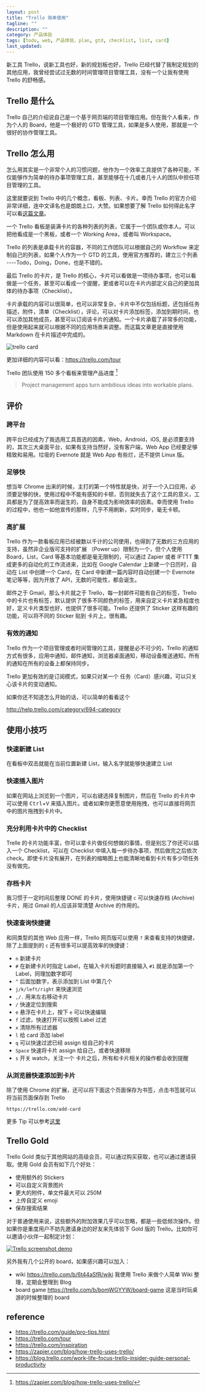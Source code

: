 ```yaml
---
layout: post
title: "Trello 简单使用"
tagline: ""
description: ""
category: 产品体验
tags: [todo, web, 产品体验，plan, gtd, checklist, list, card]
last_updated:
---
```


新工具 Trello，说新工具也好，新的规划板也好，Trello 已经代替了我制定规划的其他应用，我曾经尝试过无数的时间管理项目管理工具，没有一个让我有使用 Trello 的舒畅感。

## Trello 是什么
Trello 自己的介绍说自己是一个基于网页端的项目管理应用。但在我个人看来，作为个人的 Board，他是一个极好的 GTD 管理工具，如果是多人使用，那就是一个很好的协作管理工具。

## Trello 怎么用
怎么用其实是一个非常个人的习惯问题，他作为一个效率工具提供了各种可能，不仅能够作为简单的待办事项管理工具，甚至能够在十几或者几十人的团队中担任项目管理的工具。

这里就要说到 Trello 中的几个概念，看板、列表、卡片。幸而 Trello 的官方介绍非常详细，连中文译名也是朗朗上口，大赞。如果想要了解 Trello 如何得此名字可以看[这篇文章](/post/2018/04/gtld-xyz.html)。

一个 Trello 看板是装满卡片的各种列表的列表，它属于一个团队或你本人。可以把他看成是一个黑板，或者一个 Working Area，或者叫 Workspace。

Trello 的列表是承载卡片的容器，不同的工作团队可以根据自己的 Workflow 来定制自己的列表，如果个人作为一个 GTD 的工具，使用官方推荐的，建立三个列表 ----Todo，Doing，Done，也是不错的。

最后 Trello 的卡片，是 Trello 的核心，卡片可以看做是一项待办事项，也可以看做是一个任务，甚至可以看成一个提醒，更或者可以在卡片内部定义自己的更加具体的待办事项（Checklist）。

卡片承载的内容可以很简单，也可以非常复杂，卡片中不仅包括标题，还包括任务描述，附件，清单（Checklist），评论，可以对卡片添加标签，添加到期时间，也可以添加其他成员，甚至可以订阅该卡片的通知。一个卡片承载了非常多的功能，但是使用起来就可以根据不同的应用场景来调整。而这篇文章更是直接使用 Markdown 在卡片描述中完成的。

![trello card](https://trello-attachments.s3.amazonaws.com/55756785c6257ef294b55b26/5a27858cb17ff297db1174ed/d8b29438f4de25f887423166c305a4bc/tour-card.png)

更加详细的内容可以看：<https://trello.com/tour>

Trello 团队使用 150 多个看板来管理产品进度 [^trello]

[^trello]: <https://zapier.com/blog/how-trello-uses-trello/>

> Project management apps turn ambitious ideas into workable plans.

## 评价

### 跨平台
跨平台已经成为了我选用工具首选的因素，Web，Android，iOS, 是必须要支持的，其次三大桌面平台，如果有支持当然好，没有客户端，Web App 已经要足够精致和易用。垃圾的 Evernote 就是 Web App 有些烂，还不提供 Linux 版。

### 足够快
想当年 Chrome 出来的时候，主打的第一个特性就是快，对于一个入口应用，必须要足够的快，使用过程中不能有感知的卡顿，否则就失去了这个工具的意义，工具都是为了提高效率而诞生的，自身不能成为影响效率的因素。幸而使用 Trello 的过程中，他也一如他宣传的那样，几乎不用刷新，实时同步，毫无卡顿。

### 高扩展
Trello 作为一款看板应用已经被数以千计的公司使用，也得到了无数的三方应用的支持，虽然非企业版可支持的扩展 （Power up）限制为一个，但个人使用 Board，List，Card 等基本功能都是毫无限制的，可以通过 Zapier 或者 IFTTT 集成更多的自动化的工作流进来，比如在 Google Calendar 上新建一个日历时，自动在 List 中创建一个 Card，在 Card 中新建一篇内容时自动创建一个 Evernote 笔记等等，因为开放了 API，无数的可能性，都会诞生。

邮件之于 Gmail，那么卡片就之于 Trello，每一封邮件可能有自己的标签，Trello 中的卡片也有标签，默认提供了很多不同颜色的标签，用来自定义卡片紧急程度也好，定义卡片类型也好，也提供了很多可能。Trello 还提供了 Sticker 这样有趣的功能，可以将不同的 Sticker 贴到 卡片上，很有趣。

### 有效的通知
Trello 作为一个项目管理或者时间管理的工具，提醒是必不可少的，Trello 的通知方式有很多，应用中通知，邮件通知，浏览器桌面通知，移动设备推送通知，所有的通知在所有的设备上都保持同步。

Trello 更加有效的是订阅模式，如果只对某一个 任务（Card）感兴趣，可以只关心该卡片的变动通知。

如果你还不知道怎么开始的话，可以简单的看看这个

<http://help.trello.com/category/694-category>

## 使用小技巧

### 快速新建 List
在看板中双击就能在当前位置新建 List，输入名字就能够快速建立 List

### 快速插入图片
如果在网站上浏览到一个图片，可以右键选择复制图片，然后在 Trello 的卡片中可以使用 <kbd>Ctrl</kbd>+<kbd>V</kbd> 来插入图片。或者如果你更愿意使用拖拽，也可以直接将网页中的图片拖拽到卡片中。

### 充分利用卡片中的 Checklist
Trelle 的卡片功能丰富，你可以拿卡片做任何想做的事情，但是别忘了你还可以插入一个 Checklist，可以在 Checklist 中填入每一步待办事项，然后做完之后依次 check。即使卡片没有展开，在列表的缩略图上也能清晰地看到卡片有多少项任务没有做完。

### 存档卡片
我习惯于一定时间后整理 DONE 的卡片，使用快捷键 `c` 可以快速存档 (Archive) 卡片，用过 Gmail 的人应该非常清楚 Archive 的作用的。

### 快速查询快捷键
和同类型的其他 Web 应用一样，Trello 网页版可以使用 `?` 来查看支持的快捷键，除了上面提到的 `c` 还有很多可以提高效率的快捷键：

- `n` 新建卡片
- `#` 在新建卡片时指定 Label，在输入卡片标题时直接输入 `#1` 就是添加第一个 Label，同理加数字即可
- `^` 后面加数字，表示添加到 List 中第几个
- `j/k/left/right` 来快速浏览
- `,/.` 用来左右移动卡片
- `/` 快速定位到搜索
- `e` 悬浮在卡片上，按下 `e` 可以快速编辑
- `f` 过滤，快速打开可以按照 Label 过滤
- `x` 清除所有过滤器
- `l` 给 card 添加 label
- `q` 可以快速过滤已经 assign 给自己的卡片
- `Space` 快速将卡片 assign 给自己，或者快速移除
- `s` 开关 watch，关注一个 卡片之后，所有和卡片相关的操作都会收到提醒

### 从浏览器快速添加到卡片
除了使用 Chrome 的扩展，还可以将下面这个页面保存为书签，点击书签就可以将当前页面保存到 Trello

    https://trello.com/add-card

更多 Tip 可以参考[这里](https://trello.com/b/QtjSVKOf/)

## Trello Gold
Trello Gold 类似于其他网站的高级会员，可以通过购买获取，也可以通过邀请获取。使用 Gold 会员有如下几个好处：

- 使用额外的 Stickers
- 可以自定义背景图片
- 更大的附件，单文件最大可以 250M
- 上传自定义 emoji
- 保存搜索结果

对于普通使用来说，这些额外的附加效果几乎可以忽略，都是一些低频次操作。但如果你是重度用户不妨先邀请身边的好友来先体验下 Gold 版的 Trello。比如你可以邀请小伙伴一起制定计划：

<a data-flickr-embed="true"  href="https://www.flickr.com/gp/einverne/c1k37M" title="Trello screenshot demo"><img src="https://farm1.staticflickr.com/784/41398386352_e386a855cb_z.jpg" alt="Trello screenshot demo"></a><script async src="//embedr.flickr.com/assets/client-code.js" charset="utf-8"></script>

另外我有几个公开的 board，如果感兴趣可以加入：

- wiki <https://trello.com/b/6t44aSfR/wiki> 我使用 Trello 来做个人简单 Wiki 整理，定期会整理到 Blog
- board game <https://trello.com/b/bomWGYYW/board-game> 这是当时玩桌游的时候整理的 board

## reference

- <https://trello.com/guide/pro-tips.html>
- <https://trello.com/tour>
- <https://trello.com/inspiration>
- <https://zapier.com/blog/how-trello-uses-trello/>
- <https://blog.trello.com/work-life-focus-trello-insider-guide-personal-productivity>

